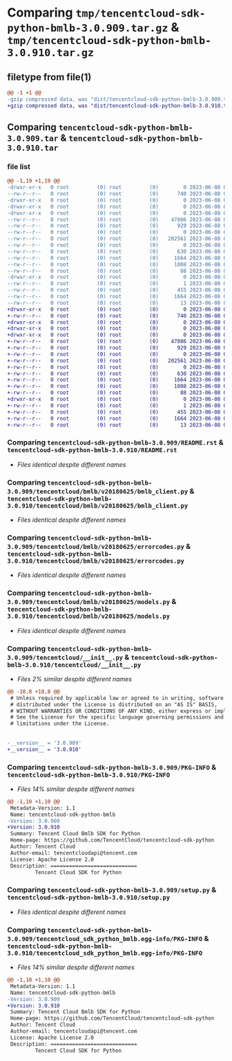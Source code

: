 # Comparing `tmp/tencentcloud-sdk-python-bmlb-3.0.909.tar.gz` & `tmp/tencentcloud-sdk-python-bmlb-3.0.910.tar.gz`

## filetype from file(1)

```diff
@@ -1 +1 @@
-gzip compressed data, was "dist/tencentcloud-sdk-python-bmlb-3.0.909.tar", last modified: Thu Jun  8 00:18:25 2023, max compression
+gzip compressed data, was "dist/tencentcloud-sdk-python-bmlb-3.0.910.tar", last modified: Thu Jun  8 09:03:36 2023, max compression
```

## Comparing `tencentcloud-sdk-python-bmlb-3.0.909.tar` & `tencentcloud-sdk-python-bmlb-3.0.910.tar`

### file list

```diff
@@ -1,19 +1,19 @@
-drwxr-xr-x   0 root         (0) root         (0)        0 2023-06-08 00:18:25.000000 tencentcloud-sdk-python-bmlb-3.0.909/
--rw-r--r--   0 root         (0) root         (0)      740 2023-06-08 00:18:25.000000 tencentcloud-sdk-python-bmlb-3.0.909/README.rst
-drwxr-xr-x   0 root         (0) root         (0)        0 2023-06-08 00:18:25.000000 tencentcloud-sdk-python-bmlb-3.0.909/tencentcloud/
-drwxr-xr-x   0 root         (0) root         (0)        0 2023-06-08 00:18:25.000000 tencentcloud-sdk-python-bmlb-3.0.909/tencentcloud/bmlb/
-drwxr-xr-x   0 root         (0) root         (0)        0 2023-06-08 00:18:25.000000 tencentcloud-sdk-python-bmlb-3.0.909/tencentcloud/bmlb/v20180625/
--rw-r--r--   0 root         (0) root         (0)    47086 2023-06-08 00:18:25.000000 tencentcloud-sdk-python-bmlb-3.0.909/tencentcloud/bmlb/v20180625/bmlb_client.py
--rw-r--r--   0 root         (0) root         (0)      929 2023-06-08 00:18:25.000000 tencentcloud-sdk-python-bmlb-3.0.909/tencentcloud/bmlb/v20180625/errorcodes.py
--rw-r--r--   0 root         (0) root         (0)        0 2023-06-08 00:18:25.000000 tencentcloud-sdk-python-bmlb-3.0.909/tencentcloud/bmlb/v20180625/__init__.py
--rw-r--r--   0 root         (0) root         (0)   202561 2023-06-08 00:18:25.000000 tencentcloud-sdk-python-bmlb-3.0.909/tencentcloud/bmlb/v20180625/models.py
--rw-r--r--   0 root         (0) root         (0)        0 2023-06-08 00:18:25.000000 tencentcloud-sdk-python-bmlb-3.0.909/tencentcloud/bmlb/__init__.py
--rw-r--r--   0 root         (0) root         (0)      630 2023-06-08 00:18:25.000000 tencentcloud-sdk-python-bmlb-3.0.909/tencentcloud/__init__.py
--rw-r--r--   0 root         (0) root         (0)     1664 2023-06-08 00:18:25.000000 tencentcloud-sdk-python-bmlb-3.0.909/PKG-INFO
--rw-r--r--   0 root         (0) root         (0)     1008 2023-06-08 00:18:25.000000 tencentcloud-sdk-python-bmlb-3.0.909/setup.py
--rw-r--r--   0 root         (0) root         (0)       88 2023-06-08 00:18:25.000000 tencentcloud-sdk-python-bmlb-3.0.909/setup.cfg
-drwxr-xr-x   0 root         (0) root         (0)        0 2023-06-08 00:18:25.000000 tencentcloud-sdk-python-bmlb-3.0.909/tencentcloud_sdk_python_bmlb.egg-info/
--rw-r--r--   0 root         (0) root         (0)        1 2023-06-08 00:18:25.000000 tencentcloud-sdk-python-bmlb-3.0.909/tencentcloud_sdk_python_bmlb.egg-info/dependency_links.txt
--rw-r--r--   0 root         (0) root         (0)      455 2023-06-08 00:18:25.000000 tencentcloud-sdk-python-bmlb-3.0.909/tencentcloud_sdk_python_bmlb.egg-info/SOURCES.txt
--rw-r--r--   0 root         (0) root         (0)     1664 2023-06-08 00:18:25.000000 tencentcloud-sdk-python-bmlb-3.0.909/tencentcloud_sdk_python_bmlb.egg-info/PKG-INFO
--rw-r--r--   0 root         (0) root         (0)       13 2023-06-08 00:18:25.000000 tencentcloud-sdk-python-bmlb-3.0.909/tencentcloud_sdk_python_bmlb.egg-info/top_level.txt
+drwxr-xr-x   0 root         (0) root         (0)        0 2023-06-08 09:03:35.000000 tencentcloud-sdk-python-bmlb-3.0.910/
+-rw-r--r--   0 root         (0) root         (0)      740 2023-06-08 09:03:35.000000 tencentcloud-sdk-python-bmlb-3.0.910/README.rst
+drwxr-xr-x   0 root         (0) root         (0)        0 2023-06-08 09:03:35.000000 tencentcloud-sdk-python-bmlb-3.0.910/tencentcloud/
+drwxr-xr-x   0 root         (0) root         (0)        0 2023-06-08 09:03:35.000000 tencentcloud-sdk-python-bmlb-3.0.910/tencentcloud/bmlb/
+drwxr-xr-x   0 root         (0) root         (0)        0 2023-06-08 09:03:35.000000 tencentcloud-sdk-python-bmlb-3.0.910/tencentcloud/bmlb/v20180625/
+-rw-r--r--   0 root         (0) root         (0)    47086 2023-06-08 09:03:35.000000 tencentcloud-sdk-python-bmlb-3.0.910/tencentcloud/bmlb/v20180625/bmlb_client.py
+-rw-r--r--   0 root         (0) root         (0)      929 2023-06-08 09:03:35.000000 tencentcloud-sdk-python-bmlb-3.0.910/tencentcloud/bmlb/v20180625/errorcodes.py
+-rw-r--r--   0 root         (0) root         (0)        0 2023-06-08 09:03:35.000000 tencentcloud-sdk-python-bmlb-3.0.910/tencentcloud/bmlb/v20180625/__init__.py
+-rw-r--r--   0 root         (0) root         (0)   202561 2023-06-08 09:03:35.000000 tencentcloud-sdk-python-bmlb-3.0.910/tencentcloud/bmlb/v20180625/models.py
+-rw-r--r--   0 root         (0) root         (0)        0 2023-06-08 09:03:35.000000 tencentcloud-sdk-python-bmlb-3.0.910/tencentcloud/bmlb/__init__.py
+-rw-r--r--   0 root         (0) root         (0)      630 2023-06-08 09:03:35.000000 tencentcloud-sdk-python-bmlb-3.0.910/tencentcloud/__init__.py
+-rw-r--r--   0 root         (0) root         (0)     1664 2023-06-08 09:03:35.000000 tencentcloud-sdk-python-bmlb-3.0.910/PKG-INFO
+-rw-r--r--   0 root         (0) root         (0)     1008 2023-06-08 09:03:35.000000 tencentcloud-sdk-python-bmlb-3.0.910/setup.py
+-rw-r--r--   0 root         (0) root         (0)       88 2023-06-08 09:03:35.000000 tencentcloud-sdk-python-bmlb-3.0.910/setup.cfg
+drwxr-xr-x   0 root         (0) root         (0)        0 2023-06-08 09:03:35.000000 tencentcloud-sdk-python-bmlb-3.0.910/tencentcloud_sdk_python_bmlb.egg-info/
+-rw-r--r--   0 root         (0) root         (0)        1 2023-06-08 09:03:35.000000 tencentcloud-sdk-python-bmlb-3.0.910/tencentcloud_sdk_python_bmlb.egg-info/dependency_links.txt
+-rw-r--r--   0 root         (0) root         (0)      455 2023-06-08 09:03:35.000000 tencentcloud-sdk-python-bmlb-3.0.910/tencentcloud_sdk_python_bmlb.egg-info/SOURCES.txt
+-rw-r--r--   0 root         (0) root         (0)     1664 2023-06-08 09:03:35.000000 tencentcloud-sdk-python-bmlb-3.0.910/tencentcloud_sdk_python_bmlb.egg-info/PKG-INFO
+-rw-r--r--   0 root         (0) root         (0)       13 2023-06-08 09:03:35.000000 tencentcloud-sdk-python-bmlb-3.0.910/tencentcloud_sdk_python_bmlb.egg-info/top_level.txt
```

### Comparing `tencentcloud-sdk-python-bmlb-3.0.909/README.rst` & `tencentcloud-sdk-python-bmlb-3.0.910/README.rst`

 * *Files identical despite different names*

### Comparing `tencentcloud-sdk-python-bmlb-3.0.909/tencentcloud/bmlb/v20180625/bmlb_client.py` & `tencentcloud-sdk-python-bmlb-3.0.910/tencentcloud/bmlb/v20180625/bmlb_client.py`

 * *Files identical despite different names*

### Comparing `tencentcloud-sdk-python-bmlb-3.0.909/tencentcloud/bmlb/v20180625/errorcodes.py` & `tencentcloud-sdk-python-bmlb-3.0.910/tencentcloud/bmlb/v20180625/errorcodes.py`

 * *Files identical despite different names*

### Comparing `tencentcloud-sdk-python-bmlb-3.0.909/tencentcloud/bmlb/v20180625/models.py` & `tencentcloud-sdk-python-bmlb-3.0.910/tencentcloud/bmlb/v20180625/models.py`

 * *Files identical despite different names*

### Comparing `tencentcloud-sdk-python-bmlb-3.0.909/tencentcloud/__init__.py` & `tencentcloud-sdk-python-bmlb-3.0.910/tencentcloud/__init__.py`

 * *Files 2% similar despite different names*

```diff
@@ -10,8 +10,8 @@
 # Unless required by applicable law or agreed to in writing, software
 # distributed under the License is distributed on an "AS IS" BASIS,
 # WITHOUT WARRANTIES OR CONDITIONS OF ANY KIND, either express or implied.
 # See the License for the specific language governing permissions and
 # limitations under the License.
 
 
-__version__ = '3.0.909'
+__version__ = '3.0.910'
```

### Comparing `tencentcloud-sdk-python-bmlb-3.0.909/PKG-INFO` & `tencentcloud-sdk-python-bmlb-3.0.910/PKG-INFO`

 * *Files 14% similar despite different names*

```diff
@@ -1,10 +1,10 @@
 Metadata-Version: 1.1
 Name: tencentcloud-sdk-python-bmlb
-Version: 3.0.909
+Version: 3.0.910
 Summary: Tencent Cloud Bmlb SDK for Python
 Home-page: https://github.com/TencentCloud/tencentcloud-sdk-python
 Author: Tencent Cloud
 Author-email: tencentcloudapi@tencent.com
 License: Apache License 2.0
 Description: ============================
         Tencent Cloud SDK for Python
```

### Comparing `tencentcloud-sdk-python-bmlb-3.0.909/setup.py` & `tencentcloud-sdk-python-bmlb-3.0.910/setup.py`

 * *Files identical despite different names*

### Comparing `tencentcloud-sdk-python-bmlb-3.0.909/tencentcloud_sdk_python_bmlb.egg-info/PKG-INFO` & `tencentcloud-sdk-python-bmlb-3.0.910/tencentcloud_sdk_python_bmlb.egg-info/PKG-INFO`

 * *Files 14% similar despite different names*

```diff
@@ -1,10 +1,10 @@
 Metadata-Version: 1.1
 Name: tencentcloud-sdk-python-bmlb
-Version: 3.0.909
+Version: 3.0.910
 Summary: Tencent Cloud Bmlb SDK for Python
 Home-page: https://github.com/TencentCloud/tencentcloud-sdk-python
 Author: Tencent Cloud
 Author-email: tencentcloudapi@tencent.com
 License: Apache License 2.0
 Description: ============================
         Tencent Cloud SDK for Python
```

